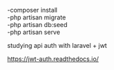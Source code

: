 -composer install <br>
-php artisan migrate <br>
-php artisan db:seed <br>
-php artisan serve <br>


studying api auth with laravel + jwt


https://jwt-auth.readthedocs.io/